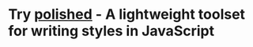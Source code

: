 # Try [polished](https://github.com/styled-components/polished) - A lightweight toolset for writing styles in JavaScript